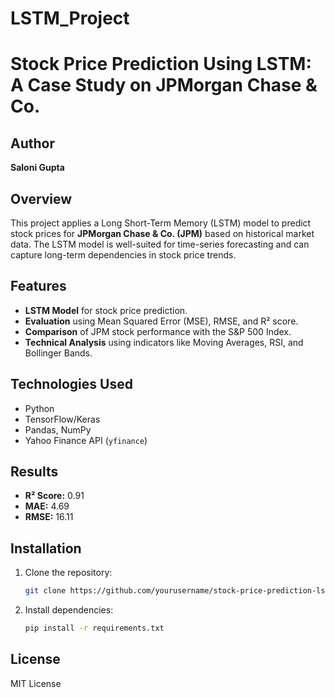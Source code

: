 # LSTM_Project
# Stock Price Prediction Using LSTM: A Case Study on JPMorgan Chase & Co.

## Author
**Saloni Gupta**

## Overview
This project applies a Long Short-Term Memory (LSTM) model to predict stock prices for **JPMorgan Chase & Co. (JPM)** based on historical market data. The LSTM model is well-suited for time-series forecasting and can capture long-term dependencies in stock price trends.

## Features
- **LSTM Model** for stock price prediction.
- **Evaluation** using Mean Squared Error (MSE), RMSE, and R² score.
- **Comparison** of JPM stock performance with the S&P 500 Index.
- **Technical Analysis** using indicators like Moving Averages, RSI, and Bollinger Bands.

## Technologies Used
- Python
- TensorFlow/Keras
- Pandas, NumPy
- Yahoo Finance API (`yfinance`)

## Results
- **R² Score:** 0.91
- **MAE:** 4.69
- **RMSE:** 16.11

## Installation
1. Clone the repository:
    ```bash
    git clone https://github.com/yourusername/stock-price-prediction-lstm.git
    ```

2. Install dependencies:
    ```bash
    pip install -r requirements.txt
    ```

## License
MIT License


